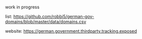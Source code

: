 work in progress

list: https://github.com/robbi5/german-gov-domains/blob/master/data/domains.csv

website: https://german.government.thirdparty.tracking.exposed
